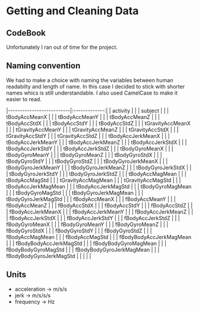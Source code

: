 Getting and Cleaning Data
=========================

CodeBook
--------
Unfortunately I ran out of time for the project.

Naming convention
-----------------
We had to make a choice with naming the variables between human readabilty and length of name. In this case I decided to stick with shorter names whics is still understandable. I also used CamelCase to make it easier to read.

|--------------------------|:-------------:|
| activity                 |               |
| subject                  |               |
| tBodyAccMeanX            |               |
| tBodyAccMeanY            |               |
| tBodyAccMeanZ            |               |
| tBodyAccStdX             |               |
| tBodyAccStdY             |               |
| tBodyAccStdZ             |               |
| tGravityAccMeanX         |               |
| tGravityAccMeanY         |               |
| tGravityAccMeanZ         |               |
| tGravityAccStdX          |               |
| tGravityAccStdY          |               |
| tGravityAccStdZ          |               |
| tBodyAccJerkMeanX        |               |
| tBodyAccJerkMeanY        |               |
| tBodyAccJerkMeanZ        |               |
| tBodyAccJerkStdX         |               |
| tBodyAccJerkStdY         |               |
| tBodyAccJerkStdZ         |               |
| tBodyGyroMeanX           |               |
| tBodyGyroMeanY           |               |
| tBodyGyroMeanZ           |               |
| tBodyGyroStdX            |               |
| tBodyGyroStdY            |               |
| tBodyGyroStdZ            |               |
| tBodyGyroJerkMeanX       |               |
| tBodyGyroJerkMeanY       |               |
| tBodyGyroJerkMeanZ       |               |
| tBodyGyroJerkStdX        |               |
| tBodyGyroJerkStdY        |               |
| tBodyGyroJerkStdZ        |               |
| tBodyAccMagMean          |               |
| tBodyAccMagStd           |               |
| tGravityAccMagMean       |               |
| tGravityAccMagStd        |               |
| tBodyAccJerkMagMean      |               |
| tBodyAccJerkMagStd       |               |
| tBodyGyroMagMean         |               |
| tBodyGyroMagStd          |               |
| tBodyGyroJerkMagMean     |               |
| tBodyGyroJerkMagStd      |               |
| fBodyAccMeanX            |               |
| fBodyAccMeanY            |               |
| fBodyAccMeanZ            |               |
| fBodyAccStdX             |               |
| fBodyAccStdY             |               |
| fBodyAccStdZ             |               |
| fBodyAccJerkMeanX        |               |
| fBodyAccJerkMeanY        |               |
| fBodyAccJerkMeanZ        |               |
| fBodyAccJerkStdX         |               |
| fBodyAccJerkStdY         |               |
| fBodyAccJerkStdZ         |               |
| fBodyGyroMeanX           |               |
| fBodyGyroMeanY           |               |
| fBodyGyroMeanZ           |               |
| fBodyGyroStdX            |               |
| fBodyGyroStdY            |               |
| fBodyGyroStdZ            |               |
| fBodyAccMagMean          |               |
| fBodyAccMagStd           |               |
| fBodyBodyAccJerkMagMean  |               |
| fBodyBodyAccJerkMagStd   |               |
| fBodyBodyGyroMagMean     |               |
| fBodyBodyGyroMagStd      |               |
| fBodyBodyGyroJerkMagMean |               |
| fBodyBodyGyroJerkMagStd  |               |
|                          |               |



Units
-----
* acceleration -> m/s/s
* jerk -> m/s/s/s
* frequency -> Hz
